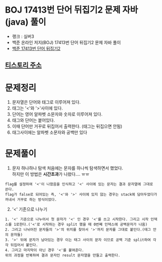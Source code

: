 # BOJ 17413번 단어 뒤집기2 문제 자바(java)  풀이
- 랭크 : 실버3
- 백준 온라인 저지(BOJ) 17413번 단어 뒤집기2 문제 자바 풀이
- [백준 17413번 단어 뒤집기2](https://www.acmicpc.net/problem/17413)

## [티스토리 주소](https://hoho325.tistory.com/)

# 문제정리
1. 문자열은 단어와 태그로 이루어져 있다.
2. 태그는 '<'와 '>'사이에 있다.
3. 단어는 영어 알파벳 소문자와 숫자로 이루어져 있다.
4. 태그와 단어는 붙어있다. 	
5. 이때 단어만 거꾸로 뒤집어서 출력한다. (태그는 뒤집으면 안됨)
6. 태그사이에는 알파벳 소문자와 공백만 있다

# 문제풀이
1. 문자 하나하나 탐색
처음에는 문자를 하나씩 탐색하면서 했었다.  
하지만 이 방법은 **시간초과**가 나왔다.... ㅠㅠ
```
flag를 설정하여 '<'이 나왔음을 인식하고 '<' 사이에 있는 문자는 결과 문자열에 그대로 쓴다.
flag가 false로 되어있는 즉, '<'와 '>' 사이에 있지 않는 경우는 stack에 담아두었다가 꺼내서 거꾸로 하는 방식이었다.
```

2. '<' 기준으로 나누기
```
1. '<' 기준으로 나누어서 첫 문자가 '<' 인 경우 '<'를 쓰고 시작한다. 그리고 시작 인덱스를 1로한다.('<'로 시작하는 경우 split 했을 때 0번째 인덱스에 공백문자가 나옴)
2. 그리고 나뉘어진 문자들의 '>'의 위치를 찾아서 '>'까지 문자를 그대로 붙인다.(태그 안의 문자들)
3. '>' 뒤에 문자가 남아있는 경우 이는 태그 사이의 문자 이므로 공백 기준 split하여 각각 뒤집어서 붙인다.
4. 그리고 마지막이 아닌 경우 '<'를 붙여준다.
위의 과정을 반복하여 결과 문자인 result 문자열을 만들고 출력한다.
```
